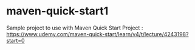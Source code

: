 # maven-quick-start1
Sample project to use with Maven Quick Start Project : https://www.udemy.com/maven-quick-start/learn/v4/t/lecture/4243198?start=0
